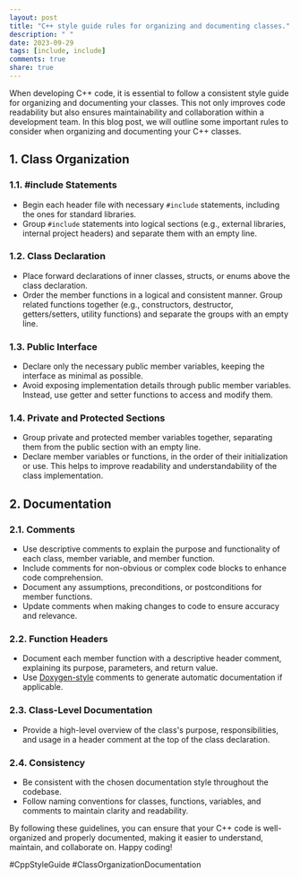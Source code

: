 ```yaml
---
layout: post
title: "C++ style guide rules for organizing and documenting classes."
description: " "
date: 2023-09-29
tags: [include, include]
comments: true
share: true
---
```


When developing C++ code, it is essential to follow a consistent style guide for organizing and documenting your classes. This not only improves code readability but also ensures maintainability and collaboration within a development team. In this blog post, we will outline some important rules to consider when organizing and documenting your C++ classes.

## 1. Class Organization

### 1.1. #include Statements
- Begin each header file with necessary `#include` statements, including the ones for standard libraries.
- Group `#include` statements into logical sections (e.g., external libraries, internal project headers) and separate them with an empty line.

### 1.2. Class Declaration
- Place forward declarations of inner classes, structs, or enums above the class declaration.
- Order the member functions in a logical and consistent manner. Group related functions together (e.g., constructors, destructor, getters/setters, utility functions) and separate the groups with an empty line.

### 1.3. Public Interface
- Declare only the necessary public member variables, keeping the interface as minimal as possible.
- Avoid exposing implementation details through public member variables. Instead, use getter and setter functions to access and modify them.

### 1.4. Private and Protected Sections
- Group private and protected member variables together, separating them from the public section with an empty line.
- Declare member variables or functions, in the order of their initialization or use. This helps to improve readability and understandability of the class implementation.

## 2. Documentation

### 2.1. Comments
- Use descriptive comments to explain the purpose and functionality of each class, member variable, and member function.
- Include comments for non-obvious or complex code blocks to enhance code comprehension.
- Document any assumptions, preconditions, or postconditions for member functions.
- Update comments when making changes to code to ensure accuracy and relevance.

### 2.2. Function Headers
- Document each member function with a descriptive header comment, explaining its purpose, parameters, and return value.
- Use [Doxygen-style](https://www.doxygen.nl/manual/docblocks.html) comments to generate automatic documentation if applicable.

### 2.3. Class-Level Documentation
- Provide a high-level overview of the class's purpose, responsibilities, and usage in a header comment at the top of the class declaration.

### 2.4. Consistency
- Be consistent with the chosen documentation style throughout the codebase.
- Follow naming conventions for classes, functions, variables, and comments to maintain clarity and readability.

By following these guidelines, you can ensure that your C++ code is well-organized and properly documented, making it easier to understand, maintain, and collaborate on. Happy coding!

\#CppStyleGuide \#ClassOrganizationDocumentation